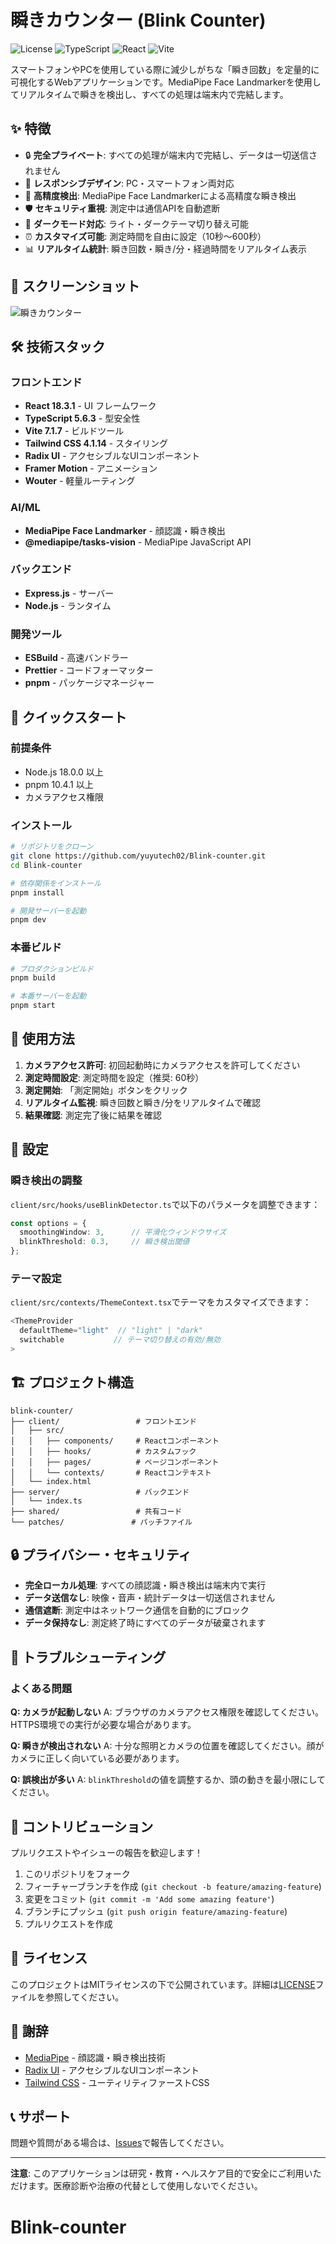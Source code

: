 # 瞬きカウンター (Blink Counter)

![License](https://img.shields.io/badge/license-MIT-blue.svg)
![TypeScript](https://img.shields.io/badge/TypeScript-5.6.3-blue.svg)
![React](https://img.shields.io/badge/React-18.3.1-blue.svg)
![Vite](https://img.shields.io/badge/Vite-7.1.7-646CFF.svg)

スマートフォンやPCを使用している際に減少しがちな「瞬き回数」を定量的に可視化するWebアプリケーションです。MediaPipe Face Landmarkerを使用してリアルタイムで瞬きを検出し、すべての処理は端末内で完結します。

## ✨ 特徴

- 🔒 **完全プライベート**: すべての処理が端末内で完結し、データは一切送信されません
- 📱 **レスポンシブデザイン**: PC・スマートフォン両対応
- 🎯 **高精度検出**: MediaPipe Face Landmarkerによる高精度な瞬き検出
- 🛡️ **セキュリティ重視**: 測定中は通信APIを自動遮断
- 🌙 **ダークモード対応**: ライト・ダークテーマ切り替え可能
- ⏰ **カスタマイズ可能**: 測定時間を自由に設定（10秒〜600秒）
- 📊 **リアルタイム統計**: 瞬き回数・瞬き/分・経過時間をリアルタイム表示



## 📸 スクリーンショット

![瞬きカウンター](https://via.placeholder.com/800x400/4F46E5/FFFFFF?text=Blink+Counter+Demo)

## 🛠️ 技術スタック

### フロントエンド
- **React 18.3.1** - UI フレームワーク
- **TypeScript 5.6.3** - 型安全性
- **Vite 7.1.7** - ビルドツール
- **Tailwind CSS 4.1.14** - スタイリング
- **Radix UI** - アクセシブルなUIコンポーネント
- **Framer Motion** - アニメーション
- **Wouter** - 軽量ルーティング

### AI/ML
- **MediaPipe Face Landmarker** - 顔認識・瞬き検出
- **@mediapipe/tasks-vision** - MediaPipe JavaScript API

### バックエンド
- **Express.js** - サーバー
- **Node.js** - ランタイム

### 開発ツール
- **ESBuild** - 高速バンドラー
- **Prettier** - コードフォーマッター
- **pnpm** - パッケージマネージャー

## 🚀 クイックスタート

### 前提条件
- Node.js 18.0.0 以上
- pnpm 10.4.1 以上
- カメラアクセス権限

### インストール

```bash
# リポジトリをクローン
git clone https://github.com/yuyutech02/Blink-counter.git
cd Blink-counter

# 依存関係をインストール
pnpm install

# 開発サーバーを起動
pnpm dev
```

### 本番ビルド

```bash
# プロダクションビルド
pnpm build

# 本番サーバーを起動
pnpm start
```

## 📖 使用方法

1. **カメラアクセス許可**: 初回起動時にカメラアクセスを許可してください
2. **測定時間設定**: 測定時間を設定（推奨: 60秒）
3. **測定開始**: 「測定開始」ボタンをクリック
4. **リアルタイム監視**: 瞬き回数と瞬き/分をリアルタイムで確認
5. **結果確認**: 測定完了後に結果を確認

## 🔧 設定

### 瞬き検出の調整

`client/src/hooks/useBlinkDetector.ts`で以下のパラメータを調整できます：

```typescript
const options = {
  smoothingWindow: 3,      // 平滑化ウィンドウサイズ
  blinkThreshold: 0.3,     // 瞬き検出閾値
};
```

### テーマ設定

`client/src/contexts/ThemeContext.tsx`でテーマをカスタマイズできます：

```typescript
<ThemeProvider
  defaultTheme="light"  // "light" | "dark"
  switchable           // テーマ切り替えの有効/無効
>
```

## 🏗️ プロジェクト構造

```
blink-counter/
├── client/                 # フロントエンド
│   ├── src/
│   │   ├── components/     # Reactコンポーネント
│   │   ├── hooks/          # カスタムフック
│   │   ├── pages/          # ページコンポーネント
│   │   └── contexts/       # Reactコンテキスト
│   └── index.html
├── server/                 # バックエンド
│   └── index.ts
├── shared/                 # 共有コード
└── patches/               # パッチファイル
```

## 🔒 プライバシー・セキュリティ

- **完全ローカル処理**: すべての顔認識・瞬き検出は端末内で実行
- **データ送信なし**: 映像・音声・統計データは一切送信されません
- **通信遮断**: 測定中はネットワーク通信を自動的にブロック
- **データ保持なし**: 測定終了時にすべてのデータが破棄されます

## 🐛 トラブルシューティング

### よくある問題

**Q: カメラが起動しない**
A: ブラウザのカメラアクセス権限を確認してください。HTTPS環境での実行が必要な場合があります。

**Q: 瞬きが検出されない**
A: 十分な照明とカメラの位置を確認してください。顔がカメラに正しく向いている必要があります。

**Q: 誤検出が多い**
A: `blinkThreshold`の値を調整するか、頭の動きを最小限にしてください。

## 🤝 コントリビューション

プルリクエストやイシューの報告を歓迎します！

1. このリポジトリをフォーク
2. フィーチャーブランチを作成 (`git checkout -b feature/amazing-feature`)
3. 変更をコミット (`git commit -m 'Add some amazing feature'`)
4. ブランチにプッシュ (`git push origin feature/amazing-feature`)
5. プルリクエストを作成

## 📄 ライセンス

このプロジェクトはMITライセンスの下で公開されています。詳細は[LICENSE](LICENSE)ファイルを参照してください。

## 🙏 謝辞

- [MediaPipe](https://mediapipe.dev/) - 顔認識・瞬き検出技術
- [Radix UI](https://www.radix-ui.com/) - アクセシブルなUIコンポーネント
- [Tailwind CSS](https://tailwindcss.com/) - ユーティリティファーストCSS

## 📞 サポート

問題や質問がある場合は、[Issues](https://github.com/yuyutech02/Blink-counter/issues)で報告してください。

---

**注意**: このアプリケーションは研究・教育・ヘルスケア目的で安全にご利用いただけます。医療診断や治療の代替として使用しないでください。
# Blink-counter
